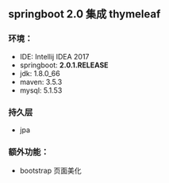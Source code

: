 ## springboot 2.0 集成 thymeleaf

### 环境：

* IDE: Intellij IDEA 2017
* springboot: **2.0.1.RELEASE**
* jdk: 1.8.0_66
* maven: 3.5.3
* mysql: 5.1.53

### 持久层

* jpa

### 额外功能：

* bootstrap 页面美化
